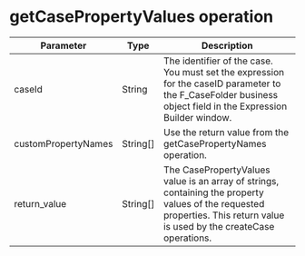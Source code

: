 # getCasePropertyValues operation

| Parameter           | Type     | Description                                                                                                                                                              |
|---------------------|----------|--------------------------------------------------------------------------------------------------------------------------------------------------------------------------|
| caseId              | String   | The identifier of the case. You must set the expression for the caseID parameter to the F\_CaseFolder business object field in the Expression Builder window.             |
| customPropertyNames | String[] | Use the return value from the getCasePropertyNames operation.                                                                                                            |
| return\_value        | String[] | The CasePropertyValues value is an array of strings, containing the property values of the requested properties. This return value is used by the createCase operations. |